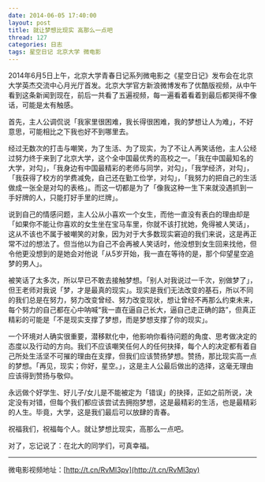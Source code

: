 ```yaml
---
date: 2014-06-05 17:40:00
layout: post
title: 就让梦想比现实 高那么一点吧
thread: 127
categories: 日志
tags: 星空日记 北京大学 微电影
---
```


2014年6月5日上午，北京大学青春日记系列微电影之《星空日记》发布会在北京大学英杰交流中心月光厅首发。北京大学官方新浪微博发布了优酷版视频，从中午看到这条新闻到现在，前后一共看了五遍视频，每一遍看着看着到最后都哭得不像话，可能是太有触感。

首先，主人公调侃说「我家里很困难，我长得很困难，我的梦想让人为难」，不好意思，可能相比之下我也好不到哪里去。

经过无数次的打击与嘲笑，为了生活、为了现实，为了不让人再笑话他，主人公经过努力终于来到了北京大学，这个全中国最优秀的高校之一。「我在中国最知名的大学，对勾」，「我身边有中国最精彩的老师与同学，对勾」，「我学经济，对勾」，「我获得了校方的学费减免，自己还在勤工俭学，对勾」，「我努力的把自己的生活做成一张全是对勾的表格」。而这一切都是为了「像我这种一生下来就没遇抓到一手好牌的人，只能打好手里的烂牌」。

说到自己的情感问题，主人公从小喜欢一个女生，而他一直没有表白的理由却是「如果你不能让你喜欢的女生坐在宝马车里，你就不该打扰她，免得被人笑话」，这从不该也不属于被嘲笑的对象，因为对于大多数现实窘迫的我们来说，这是再正常不过的想法了。但当他以为自己不会再被人笑话时，他没想到女生回来找他，但令他更没想到的是她会对他说「从5岁开始，我一直在等待的是，那个仰望星空追梦的男人」。

被笑话了太多次，所以早已不敢去接触梦想。「别人对我说过一千次，别做梦了」，但王老师对我说「梦，才是最真的现实」。现实是我们无法改变的基石，所以不同的我们总是在努力，努力改变曾经、努力改变现状，想让曾经不再那么约束未来，每个努力的自己都在心中呐喊“我一直在逼自己长大，逼自己走正确的路”，但真正精彩的可能是「不是现实支撑了梦想，而是梦想支撑了你的现实」。

一个环境对人确实很重要，潜移默化中，他影响你看待问题的角度、思考做决定的态度以及行动的方向。我们不应该嘲笑任何人的任何抉择，每个人的决定都有着自己所处生活坚不可摧的理由在支撑，但我们应该赞扬梦想。赞扬，那比现实高一点的梦想。「再见，现实；你好，星空。」，这是主人公最后做出的选择，这毫无理由应该得到赞扬与敬仰。

永远做个好学生、好儿子/女儿是不能被定为「错误」的抉择，正如之前所说，决定没有对错，但每个我们都应该尝试去拥抱梦想，这是最精彩的生活，也是最精彩的人生。毕竟，大学，这是我们最后可以放肆的青春。

祝福我们，祝福每个人。就让梦想比现实，高那么一点吧。

对了，忘记说了：在北大的同学们，可真幸福。

----

微电影视频地址：[http://t.cn/RvMl3pv](http://t.cn/RvMl3pv)
